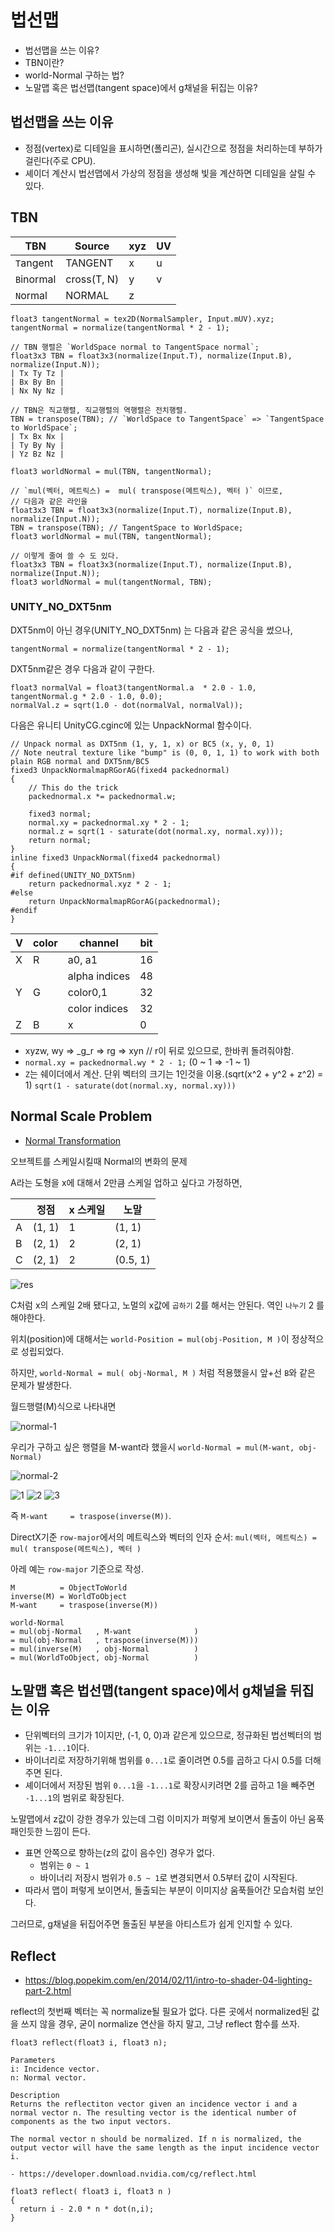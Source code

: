# 법선맵

- 법선맵을 쓰는 이유?
- TBN이란?
- world-Normal 구하는 법?
- 노말맵 혹은 법선맵(tangent space)에서 g채널을 뒤집는 이유?

## 법선맵을 쓰는 이유

- 정점(vertex)로 디테일을 표시하면(폴리곤), 실시간으로 정점을 처리하는데 부하가 걸린다(주로 CPU).
- 셰이더 계산시 법선맵에서 가상의 정점을 생성해 빛을 계산하면 디테일을 살릴 수 있다.

## TBN

 | TBN        | Source      | xyz | UV  |
 | ---------- | ----------- | --- | --- |
 | `T`angent  | TANGENT     | x   | u   |
 | `B`inormal | cross(T, N) | y   | v   |
 | `N`ormal   | NORMAL      | z   |     |

``` shader
float3 tangentNormal = tex2D(NormalSampler, Input.mUV).xyz;
tangentNormal = normalize(tangentNormal * 2 - 1);

// TBN 행렬은 `WorldSpace normal to TangentSpace normal`;
float3x3 TBN = float3x3(normalize(Input.T), normalize(Input.B), normalize(Input.N));
| Tx Ty Tz |
| Bx By Bn |
| Nx Ny Nz |

// TBN은 직교행렬, 직교행렬의 역행렬은 전치행렬.
TBN = transpose(TBN); // `WorldSpace to TangentSpace` => `TangentSpace to WorldSpace`;
| Tx Bx Nx |
| Ty By Ny |
| Yz Bz Nz |

float3 worldNormal = mul(TBN, tangentNormal);
```

``` shader
// `mul(벡터, 메트릭스) =  mul( transpose(메트릭스), 벡터 )` 이므로,
// 다음과 같은 라인을
float3x3 TBN = float3x3(normalize(Input.T), normalize(Input.B), normalize(Input.N));
TBN = transpose(TBN); // TangentSpace to WorldSpace;
float3 worldNormal = mul(TBN, tangentNormal);

// 이렇게 줄여 쓸 수 도 있다.
float3x3 TBN = float3x3(normalize(Input.T), normalize(Input.B), normalize(Input.N));
float3 worldNormal = mul(tangentNormal, TBN);
```

### UNITY_NO_DXT5nm

DXT5nm이 아닌 경우(UNITY_NO_DXT5nm) 는 다음과 같은 공식을 썼으나,

``` shader
tangentNormal = normalize(tangentNormal * 2 - 1);
```

DXT5nm같은 경우 다음과 같이 구한다.

``` shader
float3 normalVal = float3(tangentNormal.a  * 2.0 - 1.0, tangentNormal.g * 2.0 - 1.0, 0.0);
normalVal.z = sqrt(1.0 - dot(normalVal, normalVal));
```

다음은 유니티 UnityCG.cginc에 있는 UnpackNormal 함수이다.

``` shader
// Unpack normal as DXT5nm (1, y, 1, x) or BC5 (x, y, 0, 1)
// Note neutral texture like "bump" is (0, 0, 1, 1) to work with both plain RGB normal and DXT5nm/BC5
fixed3 UnpackNormalmapRGorAG(fixed4 packednormal)
{
    // This do the trick
    packednormal.x *= packednormal.w;

    fixed3 normal;
    normal.xy = packednormal.xy * 2 - 1;
    normal.z = sqrt(1 - saturate(dot(normal.xy, normal.xy)));
    return normal;
}
inline fixed3 UnpackNormal(fixed4 packednormal)
{
#if defined(UNITY_NO_DXT5nm)
    return packednormal.xyz * 2 - 1;
#else
    return UnpackNormalmapRGorAG(packednormal);
#endif
}
```

| V   | color | channel       | bit |
| --- | ----- | ------------- | --- |
| X   | R     | a0, a1        | 16  |
|     |       | alpha indices | 48  |
| Y   | G     | color0,1      | 32  |
|     |       | color indices | 32  |
| Z   | B     | x             | 0   |

- xyzw, wy => _g_r => rg => xyn // r이 뒤로 있으므로, 한바퀴 돌려줘야함.
- `normal.xy = packednormal.wy * 2 - 1;` (0 ~ 1 => -1 ~ 1)
- `Z`는 쉐이더에서 계산. 단위 벡터의 크기는 1인것을 이용.(sqrt(x^2 + y^2 + z^2) = 1) `sqrt(1 - saturate(dot(normal.xy, normal.xy)))`

## Normal Scale Problem

- [Normal Transformation](https://paroj.github.io/gltut/Illumination/Tut09%20Normal%20Transformation.html)

오브젝트를 스케일시킬때 Normal의 변화의 문제

A라는 도형을 x에 대해서 2만큼 스케일 업하고 싶다고 가정하면,

|     | 정점     | x 스케일 | 노말       |
| --- | ------ | ----- | -------- |
| A   | (1, 1) | 1     | (1, 1)   |
| B   | (2, 1) | 2     | (2, 1)   |
| C   | (2, 1) | 2     | (0.5, 1) |

![res](res/scaleproblem.png)

C처럼 x의 스케일 2배 됐다고, 노멀의 x값에 `곱하기` 2를 해서는 안된다. 역인 `나누기` 2 를 해야한다.

위치(position)에 대해서는 `world-Position = mul(obj-Position, M )`이 정상적으로 성립되었다.

하지만, `world-Normal = mul( obj-Normal, M )` 처럼 적용했을시 앞+선 `B`와 같은 문제가 발생한다.

월드행렬(M)식으로 나타내면

![normal-1](res/normal-1.png)

우리가 구하고 싶은 행렬을 M-want라 했을시 `world-Normal = mul(M-want, obj-Normal)`

![normal-2](res/normal-2.png)

![1](res/DeriveInvTrans_1.svg)
![2](res/FactorOutTranspose_2.svg)
![3](res/FactorOutInverse_3.svg)

즉 `M-want     = traspose(inverse(M))`.

DirectX기준 `row-major`에서의 메트릭스와 벡터의 인자 순서: `mul(벡터, 메트릭스) =  mul( transpose(메트릭스), 벡터 )`

아레 예는 `row-major` 기준으로 작성.

``` formula
M          = ObjectToWorld
inverse(M) = WorldToObject
M-want     = traspose(inverse(M))

world-Normal
= mul(obj-Normal   , M-want              )
= mul(obj-Normal   , traspose(inverse(M)))
= mul(inverse(M)   , obj-Normal          )
= mul(WorldToObject, obj-Normal          )
```

## 노말맵 혹은 법선맵(tangent space)에서 g채널을 뒤집는 이유

- 단위벡터의 크기가 1이지만, (-1, 0, 0)과 같은게 있으므로, 정규화된 법선벡터의 범위는 `-1...1`이다.
- 바이너리로 저장하기위해 범위를 `0...1`로 줄이려면 0.5를 곱하고 다시 0.5를 더해주면 된다.
- 셰이더에서 저장된 범위 `0...1`을 `-1...1`로 확장시키려면 2를 곱하고 1을 빼주면 `-1...1`의 범위로 확장된다.

노말맵에서 z값이 강한 경우가 있는데 그럼 이미지가 퍼렇게 보이면서 돌출이 아닌 움푹 패인듯한 느낌이 든다.

- 표면 안쪽으로 향하는(z의 값이 음수인) 경우가 없다.
  - 범위는 `0 ~ 1`
  - 바이너리 저장시 범위가 `0.5 ~ 1`로 변경되면서 0.5부터 값이 시작된다.
- 따라서 맵이 퍼렇게 보이면서, 돌출되는 부분이 이미지상 움푹들어간 모습처럼 보인다.

그러므로, g채널을 뒤집어주면 돌출된 부분을 아티스트가 쉽게 인지할 수 있다.

## Reflect

- <https://blog.popekim.com/en/2014/02/11/intro-to-shader-04-lighting-part-2.html>

reflect의 첫번째 벡터는 꼭 normalize될 필요가 없다. 다른 곳에서 normalized된 값을 쓰지 않을 경우, 굳이 normalize 연산을 하지 말고, 그냥 reflect 함수를 쓰자.

``` cg
float3 reflect(float3 i, float3 n);

Parameters
i: Incidence vector.
n: Normal vector.

Description
Returns the reflectiton vector given an incidence vector i and a normal vector n. The resulting vector is the identical number of components as the two input vectors.

The normal vector n should be normalized. If n is normalized, the output vector will have the same length as the input incidence vector i.

- https://developer.download.nvidia.com/cg/reflect.html

float3 reflect( float3 i, float3 n )
{
  return i - 2.0 * n * dot(n,i);
}
```
